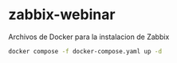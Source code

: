 # zabbix-webinar
Archivos de Docker para la instalacion de Zabbix

```bash
docker compose -f docker-compose.yaml up -d
```
